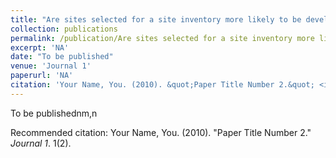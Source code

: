 ```yaml
---
title: "Are sites selected for a site inventory more likely to be developed into housing, all else equal?"
collection: publications
permalink: /publication/Are sites selected for a site inventory more likely to be developed into housing, all else equal?
excerpt: 'NA'
date: "To be published"
venue: 'Journal 1'
paperurl: 'NA'
citation: 'Your Name, You. (2010). &quot;Paper Title Number 2.&quot; <i>Journal 1</i>. 1(2).'
---
```

To be publishednm,n

Recommended citation: Your Name, You. (2010). "Paper Title Number 2." <i>Journal 1</i>. 1(2).